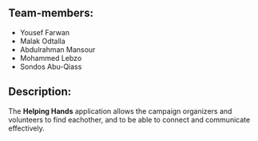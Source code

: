## Team-members:
- Yousef Farwan
- Malak Odtalla
- Abdulrahman Mansour
- Mohammed Lebzo
- Sondos Abu-Qiass

## Description:

The **Helping Hands** application allows the campaign organizers and volunteers to find eachother, and to be able to connect and communicate effectively.
